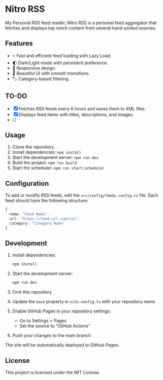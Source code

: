 # Nitro RSS

My Personal RSS feed reader; Nitro RSS is a personal feed aggregator that fetches and displays top notch content from several hand-picked sources.

## Features

- ⚡ Fast and efficient feed loading with Lazy Load.
- 🌓 Dark/Light mode with persistent preference.
- 📱 Responsive design.
- 🎨 Beautiful UI with smooth transitions.
- 🏷️ Category-based filtering.

## TO-DO

- [x] Fetches RSS feeds every 6 hours and saves them to XML files.
- [x] Displays feed items with titles, descriptions, and images.
- [ ] 

## Usage

1. Clone the repository.
2. Install dependencies: `npm install`
3. Start the development server: `npm run dev`
4. Build the project: `npm run build`
5. Start the scheduler: `npm run start:scheduler`

## Configuration

To add or modify RSS feeds, edit the `src/config/feeds.config.ts` file. Each feed should have the following structure:

```typescript
{
  name: "Feed Name",
  url: "https://feed-url.com/rss",
  category: "Category Name"
}
```

## Development

1. Install dependencies:
   ```bash
   npm install
   ```

2. Start the development server:
   ```bash
   npm run dev
   ```
   
3. Fork this repository
4. Update the `base` property in `vite.config.ts` with your repository name
5. Enable GitHub Pages in your repository settings:
   - Go to Settings > Pages
   - Set the source to "GitHub Actions"
6. Push your changes to the main branch

The site will be automatically deployed to GitHub Pages.

## License

This project is licensed under the MIT License.
